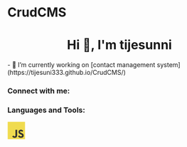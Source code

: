 # CrudCMS
<h1 align="center">Hi 👋, I'm tijesunni</h1>
- 🔭 I’m currently working on [contact management system](https://tijesuni333.github.io/CrudCMS/)

<h3 align="left">Connect with me:</h3>
<p align="left">
</p>

<h3 align="left">Languages and Tools:</h3>
<p align="left"> <a href="https://developer.mozilla.org/en-US/docs/Web/JavaScript" target="_blank" rel="noreferrer"> <img src="https://raw.githubusercontent.com/devicons/devicon/master/icons/javascript/javascript-original.svg" alt="javascript" width="40" height="40"/> </a> </p>
